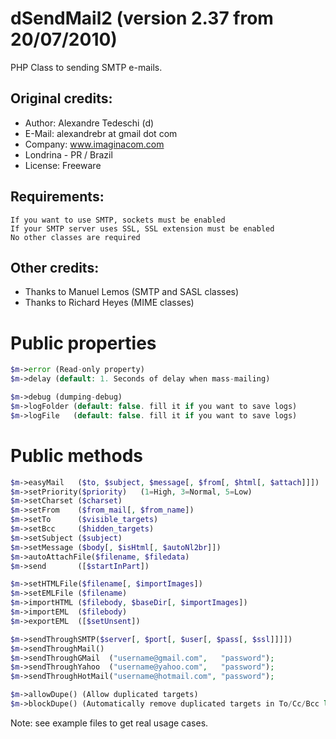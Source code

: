 dSendMail2 (version 2.37 from 20/07/2010)
==========

PHP Class to sending SMTP e-mails.

Original credits:
-----------------

*  Author:  Alexandre Tedeschi (d)
*  E-Mail:  alexandrebr at gmail dot com
*  Company: www.imaginacom.com
*  Londrina - PR / Brazil
*  License: Freeware

Requirements:
-------------

    If you want to use SMTP, sockets must be enabled
    If your SMTP server uses SSL, SSL extension must be enabled
    No other classes are required

Other credits:
--------------

* Thanks to Manuel Lemos  (SMTP and SASL classes)
* Thanks to Richard Heyes (MIME classes)

Public properties
=================

```php
$m->error (Read-only property)
$m->delay (default: 1. Seconds of delay when mass-mailing)

$m->debug (dumping-debug)
$m->logFolder (default: false. fill it if you want to save logs)
$m->logFile   (default: false. fill it if you want to save logs)
```

Public methods
==============

```php
$m->easyMail   ($to, $subject, $message[, $from[, $html[, $attach]]])
$m->setPriority($priority)   (1=High, 3=Normal, 5=Low)
$m->setCharset ($charset)
$m->setFrom    ($from_mail[, $from_name])
$m->setTo      ($visible_targets)
$m->setBcc     ($hidden_targets)
$m->setSubject ($subject)
$m->setMessage ($body[, $isHtml[, $autoNl2br]])
$m->autoAttachFile($filename, $filedata)
$m->send       ([$startInPart])

$m->setHTMLFile($filename[, $importImages])
$m->setEMLFile ($filename)
$m->importHTML ($filebody, $baseDir[, $importImages])
$m->importEML  ($filebody)
$m->exportEML  ([$setUnsent])

$m->sendThroughSMTP($server[, $port[, $user[, $pass[, $ssl]]]])
$m->sendThroughMail()
$m->sendThroughGMail  ("username@gmail.com",   "password");
$m->sendThroughYahoo  ("username@yahoo.com",   "password");
$m->sendThroughHotMail("username@hotmail.com", "password");

$m->allowDupe() (Allow duplicated targets)
$m->blockDupe() (Automatically remove duplicated targets in To/Cc/Bcc list - Default)
```

Note: see example files to get real usage cases.

